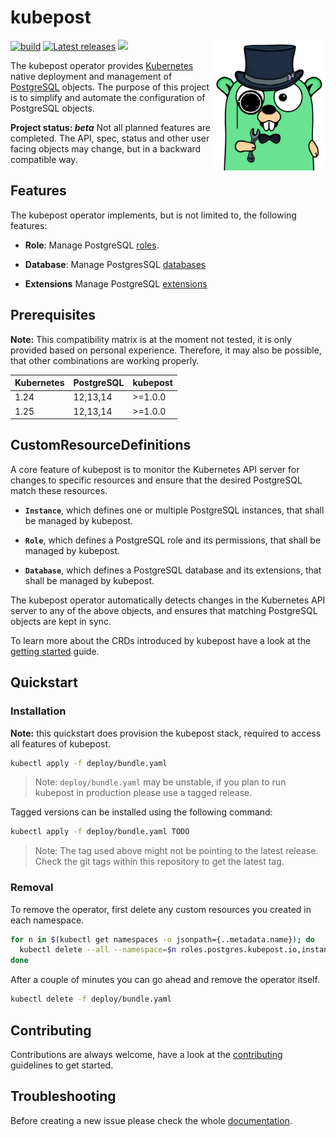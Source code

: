 # kubepost

<img align="right" alt="kubepost" width="180px" src="assets/gopher.png">

<p>
    <a href="https://github.com/orbatschow/kubepost/actions/workflows/default.yaml" target="_blank" rel="noopener"><img src="https://img.shields.io/github/actions/workflow/status/orbatschow/kubepost/default.yaml" alt="build" /></a>
    <a href="https://github.com/orbatschow/kubepost/releases" target="_blank" rel="noopener"><img src="https://img.shields.io/github/release/orbatschow/kubepost.svg" alt="Latest releases" /></a>
    <a href="https://github.com/orbatschow/kubepost/blob/master/LICENSE" target="_blank" rel="noopener"><img src="https://img.shields.io/github/license/orbatschow/kubepost" /></a>
</p>

The kubepost operator provides [Kubernetes](https://kubernetes.io/) native deployment and management of
<a href="https://www.postgresql.org/">PostgreSQL</a> objects. The purpose of this project is to
simplify and automate the configuration of PostgreSQL objects.

**Project status: *beta*** Not all planned features are completed. The API, spec, status and other user facing objects
may change, but in a backward compatible way.


## Features

The kubepost operator implements, but is not limited to, the following features:

* **Role**: Manage PostgreSQL [roles](https://www.postgresql.org/docs/current/user-manag.htm).

* **Database**: Manage PostgresSQL [databases](https://www.postgresql.org/docs/current/managing-databases.html)

* **Extensions** Manage PostgreSQL [extensions](https://www.postgresql.org/docs/current/external-extensions.html)

## Prerequisites

**Note:** This compatibility matrix is at the moment not tested, it is only provided based on personal experience.
Therefore, it may also be possible, that other combinations are working properly.

| Kubernetes | PostgreSQL | kubepost |
|------------|------------|----------|
| 1.24       | 12,13,14   | >=1.0.0  |
| 1.25       | 12,13,14   | >=1.0.0  |

## CustomResourceDefinitions

A core feature of kubepost is to monitor the Kubernetes API server for changes
to specific resources and ensure that the desired PostgreSQL match these resources.

* **`Instance`**, which defines one or multiple PostgreSQL instances, that shall be managed by kubepost.

* **`Role`**, which defines a PostgreSQL role and its permissions, that shall be managed by kubepost.

* **`Database`**, which defines a PostgreSQL database and its extensions, that shall be managed by kubepost.

The kubepost operator automatically detects changes in the Kubernetes API server to any of the above objects, and
ensures that matching PostgreSQL objects are kept in sync.

To learn more about the CRDs introduced by kubepost have a look at the [getting started](docs/getting-started.md) guide.

## Quickstart

### Installation

**Note:** this quickstart does provision the kubepost stack, required to access all features of kubepost.

```sh
kubectl apply -f deploy/bundle.yaml
```

> Note: `deploy/bundle.yaml` may be unstable, if you plan to run kubepost in production please use a tagged release.

Tagged versions can be installed using the following command:

```sh
kubectl apply -f deploy/bundle.yaml TODO
```

> Note: The tag used above might not be pointing to the latest release. Check the git tags within this repository to
> get the latest tag.

### Removal

To remove the operator, first delete any custom resources you created in each namespace.

```sh
for n in $(kubectl get namespaces -o jsonpath={..metadata.name}); do
  kubectl delete --all --namespace=$n roles.postgres.kubepost.io,instances.postgres.kubepost.io,databases.postgres.kubepost.io
done
```

After a couple of minutes you can go ahead and remove the operator itself.

```sh
kubectl delete -f deploy/bundle.yaml
```

## Contributing

Contributions are always welcome, have a look at the [contributing](docs/contributing.md) guidelines to get started.

## Troubleshooting

Before creating a new issue please check the whole [documentation](docs).